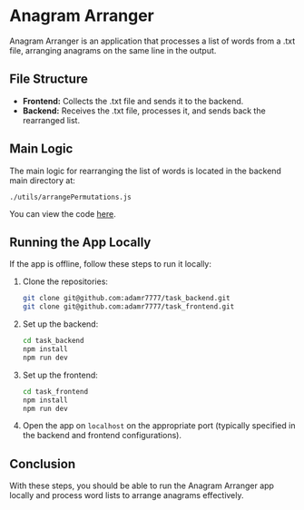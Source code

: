 # Anagram Arranger

Anagram Arranger is an application that processes a list of words from a .txt file, arranging anagrams on the same line in the output.


## File Structure

- **Frontend:** Collects the .txt file and sends it to the backend.
- **Backend:** Receives the .txt file, processes it, and sends back the rearranged list.

## Main Logic

The main logic for rearranging the list of words is located in the backend main directory at:

`./utils/arrangePermutations.js`

You can view the code [here](https://github.com/adamr7777/task_backend/blob/main/utils/arrangePermutations.js).

## Running the App Locally

If the app is offline, follow these steps to run it locally:

1. Clone the repositories:
    ```bash
    git clone git@github.com:adamr7777/task_backend.git
    git clone git@github.com:adamr7777/task_frontend.git
    ```

2. Set up the backend:
    ```bash
    cd task_backend
    npm install
    npm run dev
    ```

3. Set up the frontend:
    ```bash
    cd task_frontend
    npm install
    npm run dev
    ```

4. Open the app on `localhost` on the appropriate port (typically specified in the backend and frontend configurations).

## Conclusion

With these steps, you should be able to run the Anagram Arranger app locally and process word lists to arrange anagrams effectively.
